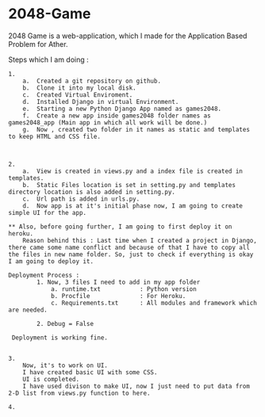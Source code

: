 # 2048-Game
2048 Game is a web-application, which I made for the Application Based Problem for Ather.


Steps which I am doing :
    
    1. 
        a.  Created a git repository on github.
        b.  Clone it into my local disk.
        c.  Created Virtual Enviroment.
        d.  Installed Django in virtual Environment.
        e.  Starting a new Python Django App named as games2048.
        f.  Create a new app inside games2048 folder names as games2048_app (Main app in which all work will be done.)
        g.  Now , created two folder in it names as static and templates to keep HTML and CSS file.
    
    
    
    2.
        a.  View is created in views.py and a index file is created in templates.
        b.  Static Files location is set in setting.py and templates directory location is also added in setting.py.
        c.  Url path is added in urls.py.
        d.  Now app is at it's initial phase now, I am going to create simple UI for the app.

    ** Also, before going further, I am going to first deploy it on heroku.
        Reason behind this : Last time when I created a project in Django, there came some name conflict and because of that I have to copy all the files in new name folder. So, just to check if everything is okay I am going to deploy it.

    Deployment Process :
            1. Now, 3 files I need to add in my app folder
                a. runtime.txt           : Python version
                b. Procfile              : For Heroku.
                c. Requirements.txt      : All modules and framework which are needed.
            
            2. Debug = False

     Deployment is working fine.
    

    3.
        Now, it's to work on UI.
        I have created basic UI with some CSS.
        UI is completed.
        I have used divison to make UI, now I just need to put data from 2-D list from views.py function to here.

    4. 